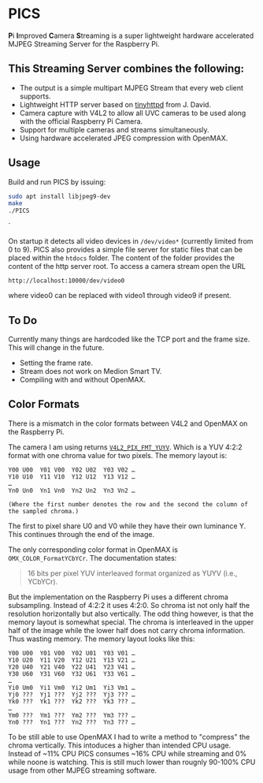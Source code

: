 # PICS #

**P**i **I**mproved **C**amera **S**treaming is a super lightweight hardware accelerated MJPEG Streaming Server for the Raspberry Pi.




## This Streaming Server combines the following: ##

* The output is a simple multipart MJPEG Stream that every web client supports.
* Lightweight HTTP server based on [tinyhttpd](https://sourceforge.net/projects/tinyhttpd/) from J. David.
* Camera capture with V4L2 to allow all UVC cameras to be used along with the official Raspberry Pi Camera.
* Support for multiple cameras and streams simultaneously.
* Using hardware accelerated JPEG compression with OpenMAX.




## Usage ##

Build and run PICS by issuing:

``` bash
sudo apt install libjpeg9-dev
make
./PICS
```
`

On startup it detects all video devices in `/dev/video*` (currently limited from 0 to 9).
PICS also provides a simple file server for static files that can be placed within the `htdocs` folder.
The content of the folder provides the content of the http server root.
To access a camera stream open the URL

    http://localhost:10000/dev/video0

where video0 can be replaced with video1 through video9 if present.




## To Do ##

Currently many things are hardcoded like the TCP port and the frame size. This will change in the future.

* Setting the frame rate.
* Stream does not work on Medion Smart TV.
* Compiling with and without OpenMAX.




## Color Formats ##

There is a mismatch in the color formats between V4L2 and OpenMAX on the Raspberry Pi.

The camera I am using returns [`V4L2_PIX_FMT_YUYV`](https://www.kernel.org/doc/html/v4.10/media/uapi/v4l/pixfmt-yuyv.html). Which is a YUV 4:2:2 format with one chroma value for two pixels.
The memory layout is:

    Y00 U00  Y01 V00  Y02 U02  Y03 V02 …
    Y10 U10  Y11 V10  Y12 U12  Y13 V12 …
    …
    Yn0 Un0  Yn1 Vn0  Yn2 Un2  Yn3 Vn2 …

    (Where the first number denotes the row and the second the column of the sampled chroma.)

The first to pixel share U0 and V0 while they have their own luminance Y. This continues through the end of the image.

The only corresponding color format in OpenMAX is `OMX_COLOR_FormatYCbYCr`. The documentation states:

>    16 bits per pixel YUV interleaved format organized as YUYV (i.e., YCbYCr).

But the implementation on the Raspberry Pi uses a different chroma subsampling. Instead of 4:2:2 it uses 4:2:0.
So chroma ist not only half the resolution horizontally but also vertically.
The odd thing however, is that the memory layout is somewhat special. The chroma is interleaved in the upper half of the
image while the lower half does not carry chroma information. Thus wasting memory. The memory layout looks like this:

    Y00 U00  Y01 V00  Y02 U01  Y03 V01 …
    Y10 U20  Y11 V20  Y12 U21  Y13 V21 …
    Y20 U40  Y21 V40  Y22 U41  Y23 V41 …
    Y30 U60  Y31 V60  Y32 U61  Y33 V61 …
    …
    Yi0 Um0  Yi1 Vm0  Yi2 Um1  Yi3 Vm1 …
    Yj0 ???  Yj1 ???  Yj2 ???  Yj3 ??? …
    Yk0 ???  Yk1 ???  Yk2 ???  Yk3 ??? …
    …
    Ym0 ???  Ym1 ???  Ym2 ???  Ym3 ??? …
    Yn0 ???  Yn1 ???  Yn2 ???  Yn3 ??? …

To be still able to use OpenMAX I had to write a method to "compress" the chroma vertically. This intoduces a higher
than intended CPU usage. Instead of ~11% CPU PICS consumes ~16% CPU while streaming and 0% while noone is watching.
This is still much lower than rougnly 90-100% CPU usage from other MJPEG streaming software.
